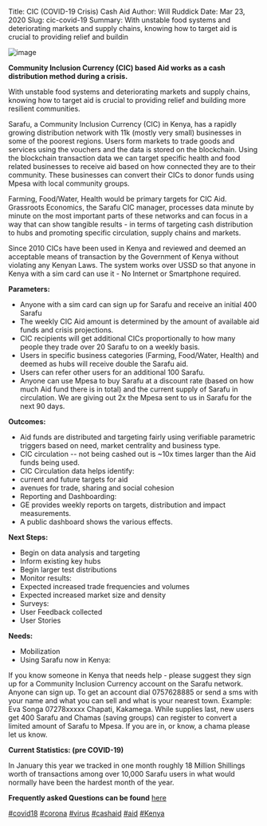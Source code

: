 Title: CIC (COVID-19 Crisis) Cash Aid
Author: Will Ruddick
Date: Mar 23, 2020
Slug: cic-covid-19
Summary: With unstable food systems and deteriorating markets and supply chains, knowing how to target aid is crucial to providing relief and buildin

![image](/images/blog/cic-covid-191.webp)

**Community Inclusion Currency (CIC) based Aid works as a cash
distribution method during a crisis.**

With unstable food systems and deteriorating markets and supply chains,
knowing how to target aid is crucial to providing relief and building
more resilient communities.

Sarafu, a Community Inclusion Currency (CIC) in Kenya, has a rapidly
growing distribution network with 11k (mostly very small) businesses in
some of the poorest regions. Users form markets to trade goods and
services using the vouchers and the data is stored on the blockchain.
Using the blockchain transaction data we can target specific health and
food related businesses to receive aid based on how connected they are
to their community. These businesses can convert their CICs to donor
funds using Mpesa with local community groups.

Farming, Food/Water, Health would be primary targets for CIC Aid.
Grassroots Economics, the Sarafu CIC manager, processes data minute by
minute on the most important parts of these networks and can focus in a
way that can show tangible results - in terms of targeting cash
distribution to hubs and promoting specific circulation, supply chains
and markets.

Since 2010 CICs have been used in Kenya and reviewed and deemed an
acceptable means of transaction by the Government of Kenya without
violating any Kenyan Laws. The system works over USSD so that anyone in
Kenya with a sim card can use it - No Internet or Smartphone required.

**Parameters:**

- Anyone with a sim card can sign up for Sarafu and receive an initial
  400 Sarafu
- The weekly CIC Aid amount is determined by the amount of available
  aid funds and crisis projections.
- CIC recipients will get additional CICs proportionally to how many
  people they trade over 20 Sarafu to on a weekly basis.
- Users in specific business categories (Farming, Food/Water, Health)
  and deemed as hubs will receive double the Sarafu aid.
- Users can refer other users for an additional 100 Sarafu.
- Anyone can use Mpesa to buy Sarafu at a discount rate (based on how
  much Aid fund there is in total) and the current supply of Sarafu in
  circulation. We are giving out 2x the Mpesa sent to us in Sarafu for
  the next 90 days.

**Outcomes:**

- Aid funds are distributed and targeting fairly using verifiable
  parametric triggers based on need, market centrality and business
  type.
- CIC circulation -- not being cashed out is ~10x times larger than
  the Aid funds being used.
- CIC Circulation data helps identify:
- current and future targets for aid
- avenues for trade, sharing and social cohesion
- Reporting and Dashboarding:
- GE provides weekly reports on targets, distribution and impact
  measurements.
- A public dashboard shows the various effects.

**Next Steps:**

- Begin on data analysis and targeting
- Inform existing key hubs
- Begin larger test distributions
- Monitor results:
- Expected increased trade frequencies and volumes
- Expected increased market size and density
- Surveys:
- User Feedback collected
- User Stories

**Needs:**

- Mobilization
- Using Sarafu now in Kenya:

If you know someone in Kenya that needs help - please suggest they sign
up for a Community Inclusion Currency account on the Sarafu network.
Anyone can sign up. To get an account dial 0757628885 or send a sms with
your name and what you can sell and what is your nearest town. Example:
Eva Songa 07278xxxxx Chapati, Kakamega. While supplies last, new users
get 400 Sarafu and Chamas (saving groups) can register to convert a
limited amount of Sarafu to Mpesa. If you are in, or know, a chama
please let us know.

**Current Statistics: (pre COVID-19)**

In January this year we tracked in one month roughly 18 Million
Shillings worth of transactions among over 10,000 Sarafu users in what
would normally have been the hardest month of the year.

**Frequently asked Questions can be found**
[here](http://docs.google.com/document/d/1FUPAM1dRY9TFP0c-LAh3WRP4NiBtDGBSlDF3GzFjRe0/edit?usp=sharing)

[#covid18](https://www.grassrootseconomics.org/blog/hashtags/covid18)
[#corona](https://www.grassrootseconomics.org/blog/hashtags/corona)
[#virus](https://www.grassrootseconomics.org/blog/hashtags/virus)
[#cashaid](https://www.grassrootseconomics.org/blog/hashtags/cashaid)
[#aid](https://www.grassrootseconomics.org/blog/hashtags/aid)
[#Kenya](https://www.grassrootseconomics.org/blog/hashtags/Kenya)

